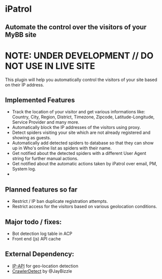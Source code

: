 # iPatrol
Automate the control over the visitors of your MyBB site
---

# NOTE: UNDER DEVELOPMENT // DO NOT USE IN LIVE SITE
This plugin will help you automatically control the visitors of your site based on their IP address.

## Implemented Features
- Track the location of your visitor and get various informations like: Country, City, Region, District, Timezone, Zipcode, Latitude-Longitude, Service Provider and many more.
- Automatically block the IP addresses of the visitors using proxy.
- Detect spiders visiting your site which are not already registered and showing as guests.
- Automatically add detected spiders to database so that they can show up in Who's online list as spiders with their name.
- Get notified about the detected spiders with a different User Agent string for further manual actions.
- Get notified about the automatic actions taken by iPatrol over email, PM, System log.
- 
## Planned features so far
- Restrict / IP ban duplicate registration attempts.
- Restrict access for the visitors based on various geolocation conditions.

## Major todo / fixes:
- Bot detection log table in ACP
- Front end (js) API cache

## External Dependency:
- [IP-API](http://ip-api.com/) for geo-location detection
- [CrawlerDetect](https://github.com/JayBizzle/Crawler-Detect) by @JayBizzle